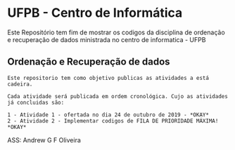 # UFPB - Centro de Informática
Este Repositório tem fim de mostrar os codigos da disciplina de ordenação e recuperação de dados ministrada no centro de informatica - UFPB
## Ordenação e Recuperação de dados

    Este repositorio tem como objetivo publicas as atividades a está cadeira.
    
    Cada atividade será publicada em ordem cronológica. Cujo as atividades já concluidas são:

    1 - Atividade 1 - ofertada no dia 24 de outubro de 2019 - *OKAY*
    2 - Atividade 2 - Implementar codigos de FILA DE PRIORIDADE MÁXIMA! *OKAY*



ASS: Andrew G F Oliveira